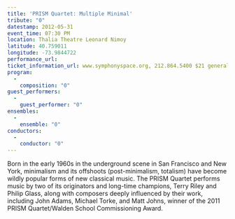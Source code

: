 ```yaml
---
title: 'PRISM Quartet: Multiple Minimal'
tribute: "0"
datestamp: 2012-05-31
event_time: 07:30 PM
location: Thalia Theatre Leonard Nimoy
latitude: 40.759011
longitude: -73.9844722
performance_url: 
ticket_information_url: www.symphonyspace.org, 212.864.5400 $21 general admission, $15 students/seniors (with ID)
program: 
  -
    composition: "0"
guest_performers: 
  -
    guest_performer: "0"
ensembles: 
  -
    ensemble: "0"
conductors: 
  -
    conductor: "0"
---
```

Born in the early 1960s in the underground scene in San Francisco and New York, minimalism and its offshoots (post-minimalism, totalism) have become wildly popular forms of new classical music. The PRISM Quartet performs music by two of its originators and long-time champions, Terry Riley and Philip Glass, along with composers deeply influenced by their work, including John Adams, Michael Torke, and Matt Johns, winner of the 2011 PRISM Quartet/Walden School Commissioning Award.